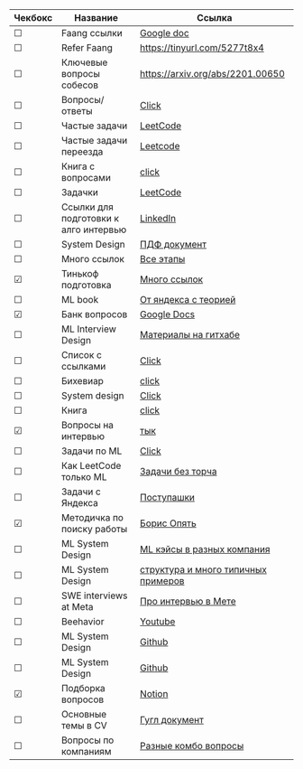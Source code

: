 

|Чекбокс| Название | Ссылка |
|------| ------ | ------ |
|&#9744;| Faang ссылки | [Google doc](https://docs.google.com/document/d/1RKzJA7UHj3UKMFxK4Bluy-gB7Sf2fk0mUlCPs76Z07k/edit)|
|&#9744;| Refer Faang | https://tinyurl.com/5277t8x4 |
|&#9744;|Ключевые вопросы собесов|https://arxiv.org/abs/2201.00650|
|&#9744;|Вопросы/ответы|[Click](https://github.com/youssefHosni/Data-Science-Interview-Questions-Answers)|
|&#9744;|Частые задачи|[LeetCode](https://github.com/olegoratovskiy/leetcode-frequently-asked-questions)|
|&#9744;|Частые задачи переезда|[Leetcode](https://github.com/olegoratovskiy/leetcode-frequently-asked-questions)|
|&#9744;|Книга с вопросами|[click](https://huyenchip.com/ml-interviews-book/contents/2.4-red-flags.html)|
|&#9744;|Задачки|[LeetCode](https://leetcode.com/discuss/general-discussion/1152824/cracking-the-coding-interview-6th-edition-in-leetcode)|
|&#9744;|Ссылки для подготовки к алго интервью|[LinkedIn](https://www.linkedin.com/posts/ibragim-badertdinov_interviewpreparation-leetcode-algorithms-activity-7001142282578010112-9mZF)|
|&#9744;|System Design|[ПДФ документ](https://drive.google.com/file/d/1QcdbmuqbkRRcM_oL05H3iWj1memECnhi/view)
|&#9744;|Много ссылок|[Все этапы](https://github.com/vchernoy/dreamjob)|
|&#9745;|Тинькоф подготовка|[Много ссылок](https://github.com/Tinkoff/career/tree/main/interview)|
|&#9744;|ML book|[От яндекса с теорией](https://education.yandex.ru/handbook/ml)|
|&#9745;|Банк вопросов|[Google Docs](https://docs.google.com/document/d/1XGDweq_AGJCX7AquVpYARm91zO52c7YUOABKt8cmPzw/edit)|
|&#9744;|ML Interview Design|[Материалы на гитхабе](https://github.com/alirezadir/Machine-Learning-Interviews/blob/main/src/MLSD/ml-system-design.md)|
|&#9744;|Список с ссылками|[Click](https://github.com/watermellon2018/links/blob/master/artifacts/Lot%20links.md)|
|&#9744;|Бихевиар|[click](https://evgeniiray.notion.site/BE-Interview-8adc74cf14ad450fab3083e0633d2821)|
|&#9744;|System design|[Click](http://patrickhalina.com/posts/ml-systems-design-interview-guide/)|
|&#9744;|Книга|[click](https://huyenchip.com/ml-interviews-book/contents/8.3-training-neural-networks.html)|
|&#9745;|Вопросы на интервью|[тык](https://jvns.ca/blog/2013/12/30/questions-im-asking-in-interviews/)|
|&#9744;|Задачи по ML|[Click](https://tensorgym.com/exercises)|
|&#9744;|Как LeetCode только ML|[Задачи без торча](https://www.deep-ml.com/)|
|&#9744;|Задачи с Яндекса|[Поступашки](https://postypashki.ru/%d1%8f%d0%bd%d0%b4%d0%b5%d0%ba%d1%81/)|
|&#9745;|Методичка по поиску работы|[Борис Опять](https://btseytlin.github.io/intro.html)|
|&#9744;|ML System Design|[ML кэйсы в разных компания](https://www.evidentlyai.com/ml-system-design)|
|&#9744;|ML System Design|[структура и много типичных примеров](https://github.com/alirezadir/Machine-Learning-Interviews/blob/main/src/MLSD/ml-system-design.md)|
|&#9744;|SWE interviews at Meta |[Про интервью в Мете](https://www.hellointerview.com/blog/the-meta-swe-interview)|
|&#9744;|Beehavior|[Youtube](https://www.youtube.com/@jeffhsipepi/videos)|
|&#9744;|ML System Design|[Github](https://github.com/alirezadir/Machine-Learning-Interviews/blob/main/src/MLSD/ml-system-design.md)|
|&#9744;|ML System Design|[Github](https://github.com/ibragim-bad/machine-learning-design-primer)|
|&#9745;|Подборка вопросов|[Notion](https://ngmdite.notion.site/Interviews-Questions-a93fd01fc59243f98df17832441d3e87)|
|&#9744;|Основные темы в CV|[Гугл документ](https://docs.google.com/document/d/1FVIUZZvRPZC217mcivwbmiW-mkGFhMOw1bCGtBMvzag/edit?tab=t.0#heading=h.kvaeqhhus0lp)|
|&#9744;|Вопросы по компаниям|[Разные комбо вопросы](https://ngmdite.notion.site/Python-Classic-ML-NLP-CV-be74b68b61e1451c9dfda8326522338a)|
